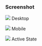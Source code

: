 ### Screenshot

![](./screenshot.jpg)
Desktop

![](./screenshot.jpg)
Mobile

![](./screenshot.jpg)
Active State

<!-- ### Links

- Solution URL: [Add solution URL here](https://your-solution-url.com)
- Live Site URL: [Add live site URL here](https://your-live-site-url.com) -->
